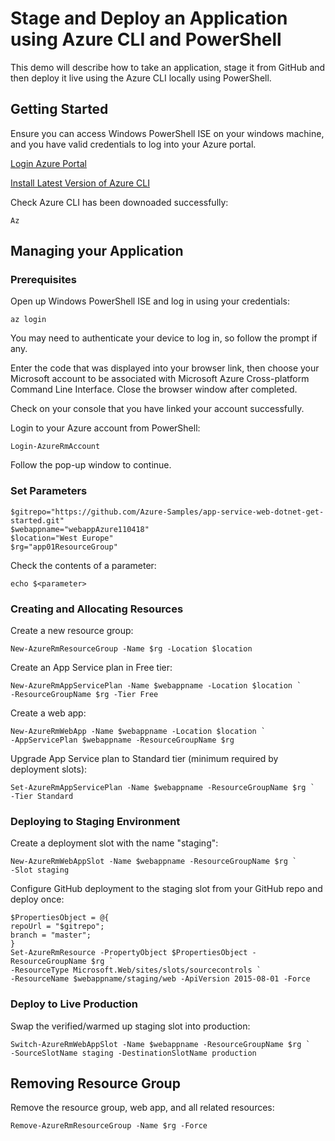 # Stage and Deploy an Application using Azure CLI and PowerShell

This demo will describe how to take an application, stage it from GitHub and then deploy it live using the Azure CLI locally using PowerShell.

## Getting Started

Ensure you can access Windows PowerShell ISE on your windows machine, and you have valid credentials to log into your Azure portal.

[Login Azure Portal](https://portal.azure.com)

[Install Latest Version of Azure CLI](https://docs.microsoft.com/en-us/cli/azure/install-azure-cli?view=azure-cli-latest)

Check Azure CLI has been downoaded successfully:

    Az


## Managing your Application

### Prerequisites

Open up Windows PowerShell ISE and log in using your credentials:

    az login

You may need to authenticate your device to log in, so follow the prompt if any.

Enter the code that was displayed into your browser link, then choose your Microsoft account to be associated with Microsoft Azure Cross-platform Command Line Interface. Close the browser window after completed.

Check on your console that you have linked your account successfully.

Login to your Azure account from PowerShell:

    Login-AzureRmAccount

Follow the pop-up window to continue.

### Set Parameters

    $gitrepo="https://github.com/Azure-Samples/app-service-web-dotnet-get-started.git"
    $webappname="webappAzure110418"
    $location="West Europe"
    $rg="app01ResourceGroup"

Check the contents of a parameter:

    echo $<parameter>

### Creating and Allocating Resources

Create a new resource group:

    New-AzureRmResourceGroup -Name $rg -Location $location

Create an App Service plan in Free tier:

    New-AzureRmAppServicePlan -Name $webappname -Location $location `
    -ResourceGroupName $rg -Tier Free

Create a web app:

    New-AzureRmWebApp -Name $webappname -Location $location `
    -AppServicePlan $webappname -ResourceGroupName $rg

Upgrade App Service plan to Standard tier (minimum required by deployment slots):

    Set-AzureRmAppServicePlan -Name $webappname -ResourceGroupName $rg `
    -Tier Standard

### Deploying to Staging Environment

Create a deployment slot with the name "staging":

    New-AzureRmWebAppSlot -Name $webappname -ResourceGroupName $rg `
    -Slot staging

Configure GitHub deployment to the staging slot from your GitHub repo and deploy once:

    $PropertiesObject = @{
    repoUrl = "$gitrepo";
    branch = "master";
    }
    Set-AzureRmResource -PropertyObject $PropertiesObject -ResourceGroupName $rg `
    -ResourceType Microsoft.Web/sites/slots/sourcecontrols `
    -ResourceName $webappname/staging/web -ApiVersion 2015-08-01 -Force

### Deploy to Live Production

Swap the verified/warmed up staging slot into production:

    Switch-AzureRmWebAppSlot -Name $webappname -ResourceGroupName $rg `
    -SourceSlotName staging -DestinationSlotName production


## Removing Resource Group

Remove the resource group, web app, and all related resources:

    Remove-AzureRmResourceGroup -Name $rg -Force
